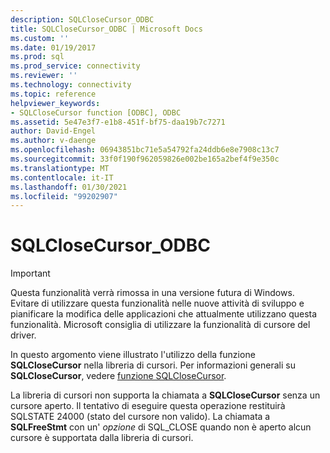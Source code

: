 ```yaml
---
description: SQLCloseCursor_ODBC
title: SQLCloseCursor_ODBC | Microsoft Docs
ms.custom: ''
ms.date: 01/19/2017
ms.prod: sql
ms.prod_service: connectivity
ms.reviewer: ''
ms.technology: connectivity
ms.topic: reference
helpviewer_keywords:
- SQLCloseCursor function [ODBC], ODBC
ms.assetid: 5e47e3f7-e1b8-451f-bf75-daa19b7c7271
author: David-Engel
ms.author: v-daenge
ms.openlocfilehash: 06943851bc71e5a54792fa24ddb6e8e7908c13c7
ms.sourcegitcommit: 33f0f190f962059826e002be165a2bef4f9e350c
ms.translationtype: MT
ms.contentlocale: it-IT
ms.lasthandoff: 01/30/2021
ms.locfileid: "99202907"
---
```

# <a name="sqlclosecursor_odbc"></a>SQLCloseCursor_ODBC
> [!IMPORTANT]  
>  Questa funzionalità verrà rimossa in una versione futura di Windows. Evitare di utilizzare questa funzionalità nelle nuove attività di sviluppo e pianificare la modifica delle applicazioni che attualmente utilizzano questa funzionalità. Microsoft consiglia di utilizzare la funzionalità di cursore del driver.  
  
 In questo argomento viene illustrato l'utilizzo della funzione **SQLCloseCursor** nella libreria di cursori. Per informazioni generali su **SQLCloseCursor**, vedere [funzione SQLCloseCursor](../../../odbc/reference/syntax/sqlclosecursor-function.md).  
  
 La libreria di cursori non supporta la chiamata a **SQLCloseCursor** senza un cursore aperto. Il tentativo di eseguire questa operazione restituirà SQLSTATE 24000 (stato del cursore non valido). La chiamata a **SQLFreeStmt** con un' *opzione* di SQL_CLOSE quando non è aperto alcun cursore è supportata dalla libreria di cursori.
